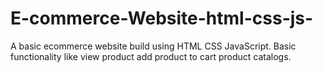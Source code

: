 # E-commerce-Website-html-css-js-
A basic ecommerce website build using HTML CSS JavaScript. Basic functionality like view product add product to cart product catalogs.
